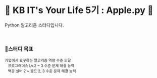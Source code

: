 # 🍎 KB IT's Your Life 5기 : Apple.py 🍏

Python 알고리즘 스터디입니다.

<br>

### 📌스터디 목표

<sub style="font-weight=bold;">기업에서 요구하는 알고리즘 역량 수준 도달</sub><br/>
<sub style="margin-left:10px;">프로그래머스  Lv.2 ~ 3 수준 문제 해결 능력</sub><br/>
<sub style="margin-left:10px;">백준 실버 2 ~ 골드 2, 3 수준 문제 해결 능력</sub><br/>
